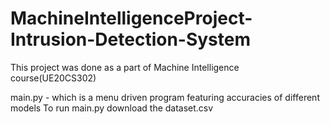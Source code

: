 # MachineIntelligenceProject-Intrusion-Detection-System

This project was done as a part of Machine Intelligence course(UE20CS302)

main.py - which is a menu driven program featuring accuracies of different models
To run main.py download the dataset.csv
